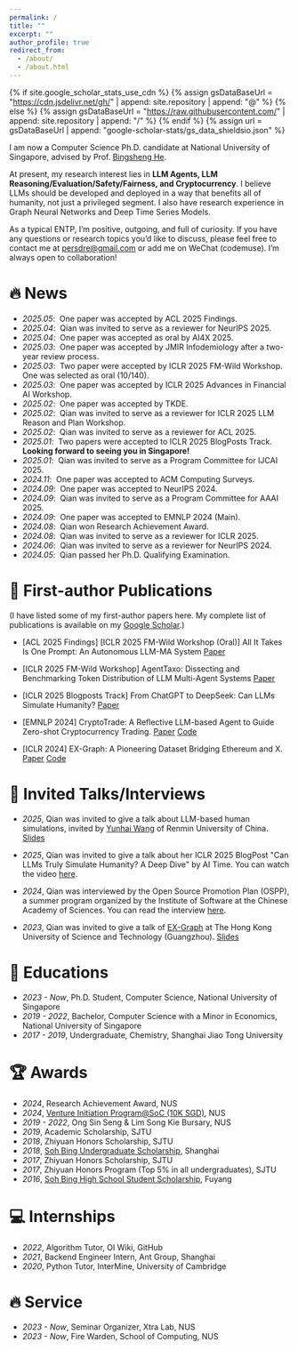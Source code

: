 ```yaml
---
permalink: /
title: ""
excerpt: ""
author_profile: true
redirect_from: 
  - /about/
  - /about.html
---
```


{% if site.google_scholar_stats_use_cdn %}
{% assign gsDataBaseUrl = "https://cdn.jsdelivr.net/gh/" | append: site.repository | append: "@" %}
{% else %}
{% assign gsDataBaseUrl = "https://raw.githubusercontent.com/" | append: site.repository | append: "/" %}
{% endif %}
{% assign url = gsDataBaseUrl | append: "google-scholar-stats/gs_data_shieldsio.json" %}

<span class='anchor' id='about-me'></span>

I am now a Computer Science Ph.D. candidate at National University of Singapore, advised by Prof. [Bingsheng He](https://www.comp.nus.edu.sg/~hebs/). 

At present, my research interest lies in **LLM Agents, LLM Reasoning/Evaluation/Safety/Fairness, and Cryptocurrency**. I believe LLMs should be developed and deployed in a way that benefits all of humanity, not just a privileged segment. I also have research experience in Graph Neural Networks and Deep Time Series Models. 

As a typical ENTP, I’m positive, outgoing, and full of curiosity. If you have any questions or research topics you’d like to discuss, please feel free to contact me at persdre@gmail.com or add me on WeChat (codemuse). I’m always open to collaboration! 

# 🔥 News
- *2025.05*: &nbsp;One paper was accepted by ACL 2025 Findings.
- *2025.04*: &nbsp;Qian was invited to serve as a reviewer for NeurIPS 2025.
- *2025.04*: &nbsp;One paper was accepted as oral by AI4X 2025.
- *2025.03*: &nbsp;One paper was accepted by JMIR Infodemiology after a two-year review process.
- *2025.03*: &nbsp;Two paper were accepted by ICLR 2025 FM-Wild Workshop. One was selected as oral (10/140).
- *2025.03*: &nbsp;One paper was accepted by ICLR 2025 Advances in Financial AI Workshop.
- *2025.02*: &nbsp;One paper was accepted by TKDE.
- *2025.02*: &nbsp;Qian was invited to serve as a reviewer for ICLR 2025 LLM Reason and Plan Workshop.
- *2025.02*: &nbsp;Qian was invited to serve as a reviewer for ACL 2025.
- *2025.01*: &nbsp;Two papers were accepted to ICLR 2025 BlogPosts Track. **Looking forward to seeing you in Singapore!**
- *2025.01*: &nbsp;Qian was invited to serve as a Program Committee for IJCAI 2025.
- *2024.11*: &nbsp;One paper was accepted to ACM Computing Surveys.
- *2024.09*: &nbsp;One paper was accepted to NeurIPS 2024.
- *2024.09*: &nbsp;Qian was invited to serve as a Program Committee for AAAI 2025.
- *2024.09*: &nbsp;One paper was accepted to EMNLP 2024 (Main).
- *2024.08*: &nbsp;Qian won Research Achievement Award.
- *2024.08*: &nbsp;Qian was invited to serve as a reviewer for ICLR 2025.
- *2024.06*: &nbsp;Qian was invited to serve as a reviewer for NeurIPS 2024.
- *2024.05*: &nbsp;Qian passed her Ph.D. Qualifying Examination.

# 📝 First-author Publications 

(I have listed some of my first-author papers here. My complete list of publications is available on my [Google Scholar](https://scholar.google.com/citations?user=KAGrBdoAAAAJ).)

- [ACL 2025 Findings] [ICLR 2025 FM-Wild Workshop (Oral)] All It Takes Is One Prompt: An Autonomous LLM-MA System [Paper](https://openreview.net/forum?id=mSKj2bCWRr&referrer=%5BAuthor%20Console%5D(%2Fgroup%3Fid%3DICLR.cc%2F2025%2FWorkshop%2FFM-Wild%2FAuthors%23your-submissions))

- [ICLR 2025 FM-Wild Workshop] AgentTaxo: Dissecting and Benchmarking Token Distribution of LLM Multi-Agent Systems [Paper](https://openreview.net/forum?id=0iLbiYYIpC&referrer=%5BAuthor%20Console%5D(%2Fgroup%3Fid%3DICLR.cc%2F2025%2FWorkshop%2FFM-Wild%2FAuthors%23your-submissions))

- [ICLR 2025 Blogposts Track] From ChatGPT to DeepSeek: Can LLMs Simulate Humanity? [Paper](https://arxiv.org/pdf/2502.18210) 

- [EMNLP 2024] CryptoTrade: A Reflective LLM-based Agent to Guide Zero-shot Cryptocurrency Trading. [Paper](https://aclanthology.org/2024.emnlp-main.63.pdf) [Code](https://github.com/Xtra-Computing/CryptoTrade)

- [ICLR 2024] EX-Graph: A Pioneering Dataset Bridging Ethereum and X. [Paper](https://openreview.net/forum?id=juE0rWGCJW) [Code](https://github.com/Persdre/EX-Graph)

# 💬 Invited Talks/Interviews
- *2025*, Qian was invited to give a talk about LLM-based human simulations, invited by [Yunhai Wang](https://www.yunhaiwang.net/) of Renmin University of China. [Slides](https://docs.google.com/presentation/d/1o1QLzx59E2pbUxGg935crnCGPt-fww4nTpRZ5KONi_w/edit?usp=sharing)
  
- *2025*, Qian was invited to give a talk about her ICLR 2025 BlogPost "Can LLMs Truly Simulate Humanity? A Deep Dive" by AI Time. You can watch the video [here](https://www.bilibili.com/video/BV1JuRPYRECM/?share_source=copy_web&vd_source=cc8bcf9a00d3f9ba43eb256a2c7068bd).


- *2024*, Qian was interviewed by the Open Source Promotion Plan (OSPP), a summer program organized by the Institute of Software at the Chinese Academy of Sciences. You can read the interview [here](https://mp.weixin.qq.com/s/MWJtW-cB_wXkXHsOHy2m3Q).


- *2023*, Qian was invited to give a talk of [EX-Graph](https://arxiv.org/abs/2310.01015) at The Hong Kong University of Science and Technology (Guangzhou). [Slides](https://drive.google.com/file/d/1Iy7wUvbZ-Z-7dLvlEY0CupCVrPX5GbyL/view?usp=sharing)

# 📖 Educations

- *2023 - Now*, Ph.D. Student, Computer Science, National University of Singapore
- *2019 - 2022*, Bachelor, Computer Science with a Minor in Economics, National University of Singapore
- *2017 - 2019*, Undergraduate, Chemistry, Shanghai Jiao Tong University

# 🏆 Awards
- *2024*, Research Achievement Award, NUS
- *2024*, [Venture Initiation Program@SoC (10K SGD)](https://www.comp.nus.edu.sg/entrepreneurship/awards/iepsoc/), NUS
- *2019 - 2022*, Ong Sin Seng & Lim Song Kie Bursary, NUS
- *2019*, Academic Scholarship, SJTU
- *2018*, Zhiyuan Honors Scholarship, SJTU
- *2018*, [Soh Bing Undergraduate Scholarship](https://en.wikipedia.org/wiki/Shuping_Scholarship), Shanghai
- *2017*, Zhiyuan Honors Scholarship, SJTU
- *2017*, Zhiyuan Honors Program (Top 5% in all undergraduates), SJTU
- *2016*, [Soh Bing High School Student Scholarship](https://baike.baidu.com/item/%E5%8F%94%E8%98%8B%E5%A5%96%E5%AD%A6%E9%87%91/15518392), Fuyang

# 💻 Internships

- *2022*, Algorithm Tutor, OI Wiki, GitHub
- *2021*, Backend Engineer Intern, Ant Group, Shanghai
- *2020*, Python Tutor, InterMine, University of Cambridge

# 🔥 Service
- *2023 - Now*, Seminar Organizer, Xtra Lab, NUS
- *2023 - Now*, Fire Warden, School of Computing, NUS